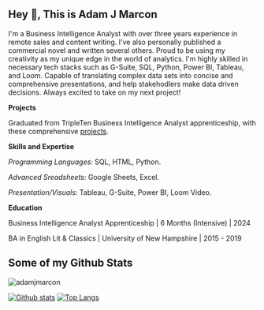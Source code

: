 ## Hey 👋, This is Adam J Marcon
<p align='left'>I'm a Business Intelligence Analyst with over three years experience in remote sales and content writing. I've also personally published a commercial novel and written several others. Proud to be using my creativity as my unique edge in the world of analytics. I'm highly skilled in necessary tech stacks such as G-Suite, SQL, Python, Power BI, Tableau, and Loom. Capable of translating complex data sets into concise and comprehensive presentations, and help stakehodlers make data driven decisions.  
Always excited to take on my next project! 

**Projects**

Graduated from TripleTen Business Intelligence Analyst apprenticeship, with these comprehensive [projects](https://github.com/adamjmarcon/Data_Projects_TripleTen#).

**Skills and Expertise**

*Programming Languages:* SQL, HTML, Python.

*Advanced Sreadsheets:* Google Sheets, Excel.

*Presentation/Visuals:* Tableau, G-Suite, Power BI, Loom Video.

**Education**

Business Intelligence Analyst Apprenticeship | 6 Months (Intensive) | 2024

BA in English Lit & Classics | University of New Hampshire | 2015 - 2019



 
  
  ## Some of my Github Stats
<p align=left> <img src=https://komarev.com/ghpvc/?username=adamjmarcon alt=adamjmarcon /> </p>

[![Github stats](https://github-readme-stats.vercel.app/api?username=adamjmarcon&show_icons=true&include_all_commits=true)](https://github.com/adamjmarcon/github-readme-stats)
[![Top Langs](https://github-readme-stats.vercel.app/api/top-langs/?username=adamjmarcon&layout=compact)](https://github.com/adamjmarcon/github-readme-stats)

